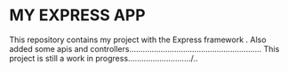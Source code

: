MY EXPRESS APP
====
This repository contains my project with the Express framework .
Also  added some apis and controllers...........................................................
This project is still a work in progress............................/..

